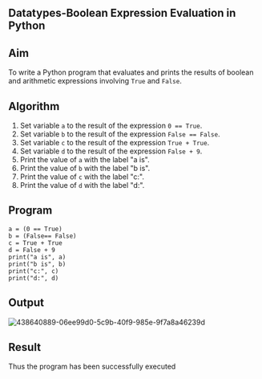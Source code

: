 ## Datatypes-Boolean Expression Evaluation in Python
##  Aim
To write a Python program that evaluates and prints the results of boolean and arithmetic expressions involving `True` and `False`.
##  Algorithm
1. Set variable `a` to the result of the expression `0 == True`.
2. Set variable `b` to the result of the expression `False == False`.
3. Set variable `c` to the result of the expression `True + True`.
4. Set variable `d` to the result of the expression `False + 9`.
5. Print the value of `a` with the label "a is".
6. Print the value of `b` with the label "b is".
7. Print the value of `c` with the label "c:".
8. Print the value of `d` with the label "d:".
##  Program
~~~
a = (0 == True) 
b = (False== False) 
c = True + True 
d = False + 9 
print("a is", a) 
print("b is", b) 
print("c:", c) 
print("d:", d)
~~~
## Output
![438640889-06ee99d0-5c9b-40f9-985e-9f7a8a46239d](https://github.com/user-attachments/assets/e65f0509-3f30-4dd0-9cf1-31901de5104d)
## Result
Thus the program has been successfully executed
